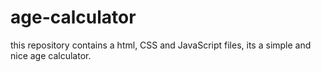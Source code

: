 # age-calculator
this repository contains a html, CSS and JavaScript files, its a simple and nice age calculator. 
